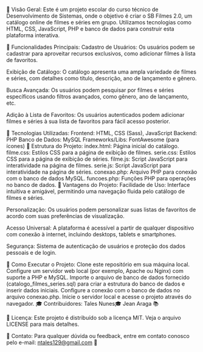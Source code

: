 🌟 Visão Geral:
Este é um projeto escolar do curso técnico de Desenvolvimento de Sistemas, onde o objetivo é criar o SB Filmes 2.0, um catálogo online de filmes e séries em grupo. Utilizamos tecnologias como HTML, CSS, JavaScript, PHP e banco de dados para construir esta plataforma interativa.

🎈 Funcionalidades Principais:
Cadastro de Usuários: Os usuários podem se cadastrar para aproveitar recursos exclusivos, como adicionar filmes à lista de favoritos.

Exibição de Catálogo: O catálogo apresenta uma ampla variedade de filmes e séries, com detalhes como título, descrição, ano de lançamento e gênero.

Busca Avançada: Os usuários podem pesquisar por filmes e séries específicos usando filtros avançados, como gênero, ano de lançamento, etc.

Adição à Lista de Favoritos: Os usuários autenticados podem adicionar filmes e séries à sua lista de favoritos para fácil acesso posterior.

🔧 Tecnologias Utilizadas:
Frontend: HTML, CSS (Sass), JavaScript
Backend: PHP
Banco de Dados: MySQL
Frameworks/Libs: FontAwesome (para ícones)
📁 Estrutura do Projeto:
index.html: Página inicial do catálogo.
filme.css: Estilos CSS para a página de exibição de filmes.
serie.css: Estilos CSS para a página de exibição de séries.
filme.js: Script JavaScript para interatividade na página de filmes.
serie.js: Script JavaScript para interatividade na página de séries.
conexao.php: Arquivo PHP para conexão com o banco de dados MySQL.
funcoes.php: Funções PHP para operações no banco de dados.
🌈 Vantagens do Projeto:
Facilidade de Uso: Interface intuitiva e amigável, permitindo uma navegação fluida pelo catálogo de filmes e séries.

Personalização: Os usuários podem personalizar suas listas de favoritos de acordo com suas preferências de visualização.

Acesso Universal: A plataforma é acessível a partir de qualquer dispositivo com conexão à internet, incluindo desktops, tablets e smartphones.

Segurança: Sistema de autenticação de usuários e proteção dos dados pessoais e de login.

🚀 Como Executar o Projeto:
Clone este repositório em sua máquina local.
Configure um servidor web local (por exemplo, Apache ou Nginx) com suporte a PHP e MySQL.
Importe o arquivo de banco de dados fornecido (catalogo_filmes_series.sql) para criar a estrutura do banco de dados e inserir dados iniciais.
Configure a conexão com o banco de dados no arquivo conexao.php.
Inicie o servidor local e acesse o projeto através do navegador.
🎓 Contribuidores:
Tales Nunes🎓
Jean Araga 📚

📝 Licença:
Este projeto é distribuído sob a licença MIT. Veja o arquivo LICENSE para mais detalhes.

📧 Contato:
Para qualquer dúvida ou feedback, entre em contato conosco pelo e-mail: ntales129@gmail.com 📧
